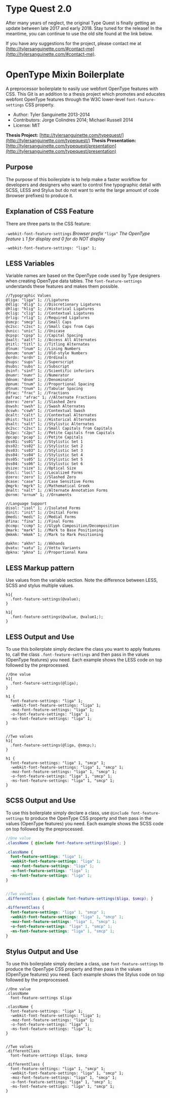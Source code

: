 # Type Quest 2.0
After many years of neglect, the original Type Quest is finally getting an update between late 2017 and early 2018. Stay tuned for the release! In the meantime, you can continue to use the old site found at the link below.

If you have any suggestions for the project, please contact me at [http://tylersanguinette.com/#contact-me](http://tylersanguinette.com/#contact-me).

# OpenType Mixin Boilerplate
A preprocessor boilerplate to easily use webfont OpenType features with CSS. This Git is an addition to a thesis project which promotes and educates webfont OpenType features through the W3C lower-level `font-feature-settings` CSS property.

* Author: Tyler Sanguinette 2013-2014
* Contributors: Jorge Colindres 2014; Michael Russell 2014
* License: MIT

**Thesis Project:** [http://tylersanguinette.com/typequest/](http://tylersanguinette.com/typequest/)
**Thesis Presentation:** [http://tylersanguinette.com/typequest/presentation](http://tylersanguinette.com/typequest/presentation)

## Purpose
The purpose of this boilerplate is to help make a faster workflow for developers and designers who want to control fine typographic detail with SCSS, LESS and Stylus but do not want to write the large amount of code (browser prefixes) to produce it.

## Explanation of CSS Feature
There are three parts to the CSS feature:

`-webkit-font-feature-settings` *Browser prefix*
`"liga"` *The OpenType feature*
`1` *1 for display and 0 for do NOT display*

`-webkit-font-feature-settings: "liga" 1;`

## LESS Variables
Variable names are based on the OpenType code used by Type designers when creating OpenType data tables. The `font-feature-settings` understands these features and makes them possible.

```less
//Typographic Values
@liga: "liga" 1; //Ligatures
@dlig: "dlig" 1; //Discretionary Ligatures
@hlig: "hlig" 1; //Historical Ligatures
@clig: "clig" 1; //Contextual Ligatures
@rlig: "rlig" 1; //Required Ligatures
@smcp: "smcp" 1; //Small Caps
@c2sc: "c2sc" 1; //Small Caps from Caps
@unic: "unic" 1; //Unicase
@cpsp: "cpsp" 1; //Capital Spacing
@aalt: "aalt" 1; //Access All Alternates
@titl: "titl" 1; //Titling Alternates
@lnum: "lnum" 1; //Lining Numbers
@onum: "onum" 1; //Old-style Numbers
@ordn: "ordn" 1; //Ordinals
@sups: "sups" 1; //Superscript
@subs: "subs" 1; //Subscript
@sinf: "sinf" 1; //Scientific inferiors
@numr: "numr" 1; //Numerator
@dnom: "dnom" 1; //Denominator
@pnum: "tnum" 1; //Proportional Spacing
@tnum: "tnum" 1; //Tabular Spacing
@frac: "frac" 1; //Fractions
@afrac: "afrac" 1; //Alternate Fractions
@zero: "zero" 1; //Slashed Zero
@swsh: "swsh" 1; //Swash Alternates
@cswh: "cswh" 1; //Contextual Swash
@calt: "calt" 1; //Contextual Alternates
@hist: "hist" 1; //Historical Alternates
@salt: "salt" 1; //Stylistic Alternates
@c2sc: "c2sc" 1; //Small Capitals from Capitals
@c2pc: "c2pc" 1; //Petite Capitals from Capitals
@pcap: "pcap" 1; //Petite Capitals
@ss01: "ss01" 1; //Stylistic Set 1
@ss02: "ss02" 1; //Stylistic Set 2
@ss03: "ss03" 1; //Stylistic Set 3
@ss04: "ss04" 1; //Stylistic Set 4
@ss05: "ss05" 1; //Stylistic Set 5
@ss04: "ss06" 1; //Stylistic Set 6
@size: "size" 1; //Optical Size
@locl: "locl" 1; //Localized Forms
@zero: "zero" 1; //Slashed Zero
@case: "case" 1; //Case Sensitive Forms
@mgrk: "mgrk" 1; //Mathematical Greek
@nalt: "nalt" 1; //Alternate Annotation Forms
@ornm: "ornum" 1; //Ornaments

//Language Support
@isol: "isol" 1; //Isolated Forms
@init: "init" 1; //Initial Forms
@medi: "medi" 1; //Medial Forms
@fina: "fina" 1; //Final Forms
@ccmp: "ccmp" 1; //Glyph Composition/Decomposition
@mark: "mark" 1; //Mark to Base Positioning
@mkmk: "mkmk" 1; //Mark to Mark Positioning

@akhn: "akhn" 1; //Akhands
@vatu: "vatu" 1; //Vettu Variants
@pkna: "pkna" 1; //Proportional Kana
```

## LESS Markup pattern
Use values from the variable section. Note the difference between LESS, SCSS and stylus multiple values.

```less
h1{
  .font-feature-settings(@value);
}

h1{
  .font-feature-settings(@value, @value1;);
}
```
## LESS Output and Use
To use this boilerplate simply declare the class you want to apply features to, call the class `.font-feature-settings` and then pass in the values (OpenType features) you need. Each example shows the LESS code on top followed by the preprocessed.

```less
//One value
h1{
  .font-feature-settings(@liga);
}

h1 {
  font-feature-settings: "liga" 1;
  -webkit-font-feature-settings: "liga" 1;
  -moz-font-feature-settings: "liga" 1;
  -o-font-feature-settings: "liga" 1;
  -ms-font-feature-settings: "liga" 1;
}


//Two values
h1{
  .font-feature-settings(@liga, @smcp;);
}

h1 {
  font-feature-settings: "liga" 1, "smcp" 1;
  -webkit-font-feature-settings: "liga" 1, "smcp" 1;
  -moz-font-feature-settings: "liga" 1, "smcp" 1;
  -o-font-feature-settings: "liga" 1, "smcp" 1;
  -ms-font-feature-settings: "liga" 1, "smcp" 1;
}
```

## SCSS Output and Use
To use this boilerplate simply declare a class, use `@include font-feature-settings` to produce the OpenType CSS property and then pass in the values (OpenType features) you need. Each example shows the SCSS code on top followed by the preprocessed.

```scss
//One value
.className { @include font-feature-settings($liga); }

.className {
  font-feature-settings: "liga" 1;
  -webkit-font-feature-settings: "liga" 1;
  -moz-font-feature-settings: "liga" 1;
  -o-font-feature-settings: "liga" 1;
  -ms-font-feature-settings: "liga" 1;
}


//Two values
.differentClass { @include font-feature-settings($liga, $smcp); }

.differentClass {
  font-feature-settings: "liga" 1, "smcp" 1;
  -webkit-font-feature-settings: "liga" 1, "smcp" 1;
  -moz-font-feature-settings: "liga" 1, "smcp" 1;
  -o-font-feature-settings: "liga" 1, "smcp" 1;
  -ms-font-feature-settings: "liga" 1, "smcp" 1;
}
```

## Stylus Output and Use
To use this boilerplate simply declare a class, use `font-feature-settings` to produce the OpenType CSS property and then pass in the values (OpenType features) you need. Each example shows the Stylus code on top followed by the preprocessed.

```
//One value
.className
  font-feature-settings $liga

.className {
  font-feature-settings: "liga" 1;
  -webkit-font-feature-settings: "liga" 1;
  -moz-font-feature-settings: "liga" 1;
  -o-font-feature-settings: "liga" 1;
  -ms-font-feature-settings: "liga" 1;
}


//Two values
.differentClass
  font-feature-settings $liga, $smcp

.differentClass {
  font-feature-settings: "liga" 1, "smcp" 1;
  -webkit-font-feature-settings: "liga" 1, "smcp" 1;
  -moz-font-feature-settings: "liga" 1, "smcp" 1;
  -o-font-feature-settings: "liga" 1, "smcp" 1;
  -ms-font-feature-settings: "liga" 1, "smcp" 1;
}
```
